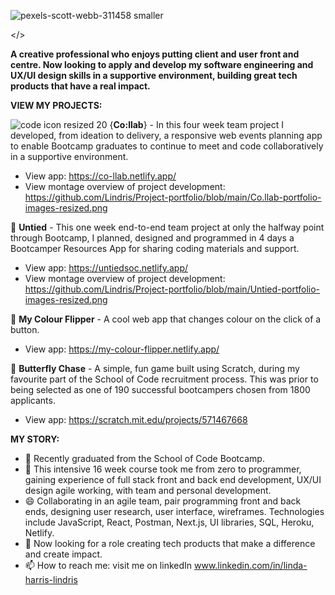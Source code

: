 ![pexels-scott-webb-311458 smaller](https://user-images.githubusercontent.com/93371648/160214314-5216bc5f-e976-49bd-95f2-ef5aaf7074fc.jpg)


</>




**A creative professional who enjoys putting client and user front and centre. Now looking to apply and develop my software engineering and UX/UI design skills in a supportive environment, building great tech products that have a real impact.**

**VIEW MY PROJECTS:**

![code icon resized 20](https://user-images.githubusercontent.com/93371648/171176838-e7a7b05f-3bf3-4ec8-96ba-c31732eb7d7f.png) {**Co:llab**} -
In this four week team project I developed, from ideation to delivery, a responsive web events planning app to enable Bootcamp graduates to continue to meet and code collaboratively in a supportive environment. 
- View app: https://co-llab.netlify.app/  
- View montage overview of project development: https://github.com/Lindris/Project-portfolio/blob/main/Co.llab-portfolio-images-resized.png

🌟  **Untied** - 
This one week end-to-end team project at only the halfway point through Bootcamp, I planned, designed and programmed in 4 days a Bootcamper Resources App for sharing coding materials and support.
- View app: https://untiedsoc.netlify.app/  
- View montage overview of project development: https://github.com/Lindris/Project-portfolio/blob/main/Untied-portfolio-images-resized.png

👯 **My Colour Flipper** -
A cool web app that changes colour on the click of a button.
- View app: https://my-colour-flipper.netlify.app/ 

👯 **Butterfly Chase** - 
A simple, fun game built using Scratch, during my favourite part of the School of Code recruitment process. This was prior to being selected as one of 190 successful bootcampers chosen from 1800 applicants.
- View app: https://scratch.mit.edu/projects/571467668 


**MY STORY:**

- 🔭 Recently graduated from the School of Code Bootcamp.
- 🌱 This intensive 16 week course took me from zero to programmer, gaining experience of full stack front and back end development, UX/UI design agile working, with team and personal development.
- 😄 Collaborating in an agile team, pair programming front and back ends, designing user research, user interface, wireframes. Technologies include JavaScript, React, Postman, Next.js, UI libraries, SQL, Heroku, Netlify.   
- 💬 Now looking for a role creating tech products that make a difference and create impact.
- 📫 How to reach me: visit me on linkedIn www.linkedin.com/in/linda-harris-lindris



